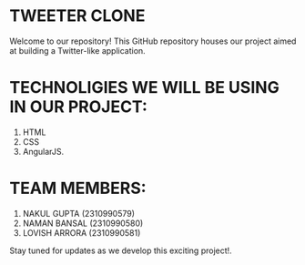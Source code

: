 # TWEETER CLONE

Welcome to our repository! This GitHub repository houses our project aimed at building a Twitter-like application.

# TECHNOLIGIES WE WILL BE USING IN OUR PROJECT:
1. HTML
2. CSS
3. AngularJS. 

# TEAM MEMBERS:

1. NAKUL GUPTA (2310990579)
2. NAMAN BANSAL (2310990580)
3. LOVISH ARRORA (2310990581)

Stay tuned for updates as we develop this exciting project!.
